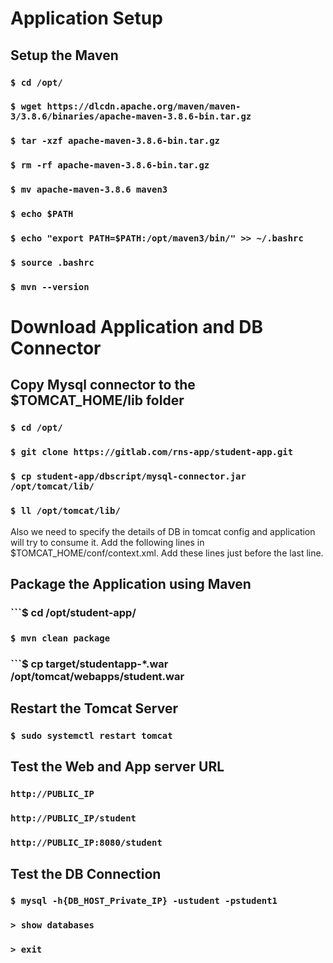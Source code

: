 # Application Setup

## Setup the Maven

### ```$ cd /opt/```

### ```$ wget https://dlcdn.apache.org/maven/maven-3/3.8.6/binaries/apache-maven-3.8.6-bin.tar.gz```

### ```$ tar -xzf apache-maven-3.8.6-bin.tar.gz```

### ```$ rm -rf apache-maven-3.8.6-bin.tar.gz```

### ```$ mv apache-maven-3.8.6 maven3```

### ```$ echo $PATH```

### ```$ echo "export PATH=$PATH:/opt/maven3/bin/" >> ~/.bashrc```

### ```$ source .bashrc```

### ```$ mvn --version```

# Download Application and DB Connector

## Copy Mysql connector to the $TOMCAT_HOME/lib folder

### ```$ cd /opt/```

### ```$ git clone https://gitlab.com/rns-app/student-app.git```

### ```$ cp student-app/dbscript/mysql-connector.jar /opt/tomcat/lib/```

### ```$ ll /opt/tomcat/lib/```

Also we need to specify the details of DB in tomcat config and application will try to consume it. Add the following lines in $TOMCAT_HOME/conf/context.xml. Add these lines just before the last line.

<Resource name="jdbc/TestDB" auth="Container" type="javax.sql.DataSource" maxTotal="100" maxIdle="30" maxWaitMillis="10000" username="student" password="student1" driverClassName="com.mysql.jdbc.Driver" url="jdbc:mysql://{DBSERVER-IPADDRESS}:3306/studentapp"/>

## Package the Application using Maven 

### ```$ cd /opt/student-app/

### ```$ mvn clean package```

### ```$ cp target/studentapp-*.war /opt/tomcat/webapps/student.war

## Restart the Tomcat Server

### ```$ sudo systemctl restart tomcat```

## Test the Web and App server URL

### ```http://PUBLIC_IP```

### ```http://PUBLIC_IP/student```

### ```http://PUBLIC_IP:8080/student```

## Test the DB Connection

### ```$ mysql -h{DB_HOST_Private_IP} -ustudent -pstudent1```

### ```> show databases```

### ```> exit```
